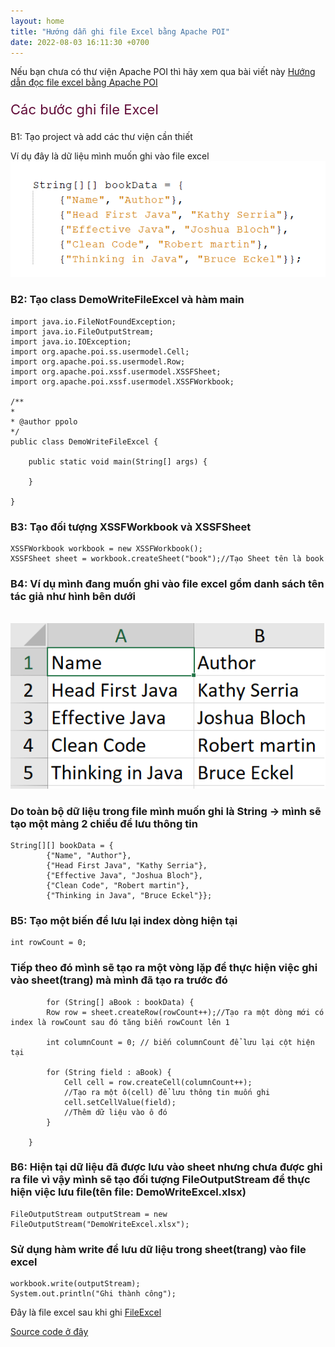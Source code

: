 ```yaml
---
layout: home
title: "Hướng dẫn ghi file Excel bằng Apache POI"
date: 2022-08-03 16:11:30 +0700
---
```


Nếu bạn chưa có thư viện Apache POI thì hãy xem qua bài viết này [Hướng dẫn đọc file excel bằng Apache POI](https://phuongthe12.github.io/2022/08/03/doc-file-excel-bang-Apache-POI.html)

<p style="color: #610b38; font-size: 22px">Các bước ghi file Excel</p>
B1: Tạo project và add các thư viện cần thiết

Ví dụ đây là dữ liệu mình muốn ghi vào file excel
    ![]()
    ![ExcelRequest2.png](/img/ExcelRequest2.png)

### B2: Tạo class DemoWriteFileExcel và hàm main

    import java.io.FileNotFoundException;
    import java.io.FileOutputStream;
    import java.io.IOException;
    import org.apache.poi.ss.usermodel.Cell;
    import org.apache.poi.ss.usermodel.Row;
    import org.apache.poi.xssf.usermodel.XSSFSheet;
    import org.apache.poi.xssf.usermodel.XSSFWorkbook;

    /**
    *
    * @author ppolo
    */
    public class DemoWriteFileExcel {

        public static void main(String[] args) {
            
        }

    }

### B3: Tạo đối tượng XSSFWorkbook và  XSSFSheet 
    XSSFWorkbook workbook = new XSSFWorkbook();
    XSSFSheet sheet = workbook.createSheet("book");//Tạo Sheet tên là book

### B4: Ví dụ mình đang muốn ghi vào file excel gồm danh sách tên tác giả như hình bên dưới

![]()
![ExcelResult3.png](/img/ExcelResult3.png)

### Do toàn bộ dữ liệu trong file mình muốn ghi là String -> mình sẽ tạo một mảng 2 chiều để lưu thông tin
    String[][] bookData = {
            {"Name", "Author"},
            {"Head First Java", "Kathy Serria"},
            {"Effective Java", "Joshua Bloch"},
            {"Clean Code", "Robert martin"},
            {"Thinking in Java", "Bruce Eckel"}};

### B5: Tạo một biến để lưu lại index dòng hiện tại
    int rowCount = 0;

### Tiếp theo đó mình sẽ tạo ra một vòng lặp để thực hiện việc ghi vào sheet(trang) mà mình đã tạo ra trước đó
            for (String[] aBook : bookData) {
            Row row = sheet.createRow(rowCount++);//Tạo ra một dòng mới có index là rowCount sau đó tăng biến rowCount lên 1

            int columnCount = 0; // biến columnCount để lưu lại cột hiện tại

            for (String field : aBook) {
                Cell cell = row.createCell(columnCount++);
                //Tạo ra một ô(cell) để lưu thông tin muốn ghi
                cell.setCellValue(field);
                //Thêm dữ liệu vào ô đó
            }

        }

### B6: Hiện tại dữ liệu đã được lưu vào sheet nhưng chưa được ghi ra file vì vậy mình sẽ tạo đối tượng FileOutputStream để thực hiện việc lưu file(tên file: DemoWriteExcel.xlsx)
    FileOutputStream outputStream = new FileOutputStream("DemoWriteExcel.xlsx");

### Sử dụng hàm write để lưu dữ liệu trong sheet(trang) vào file excel
    workbook.write(outputStream);
    System.out.println("Ghi thành công");


Đây là file excel sau khi ghi [FileExcel](/excel/DemoWriteExcel.xlsx)

[Source code ở đây](https://github.com/PhuongThe12/DemoReadFileExcel)

![]()
![]()
![]()
![]()
